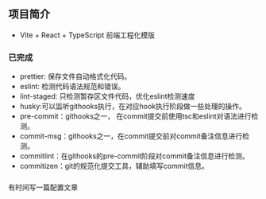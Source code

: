 ## 项目简介

- Vite + React + TypeScript 前端工程化模版

### 已完成
* prettier: 保存文件自动格式化代码。
* eslint: 检测代码语法规范和错误。
* lint-staged: 只检测暂存区文件代码，优化eslint检测速度
* husky:可以监听githooks执行，在对应hook执行阶段做一些处理的操作。
* pre-commit：githooks之一， 在commit提交前使用tsc和eslint对语法进行检测。
* commit-msg：githooks之一，在commit提交前对commit备注信息进行检测。
* commitlint：在githooks的pre-commit阶段对commit备注信息进行检测。
* commitizen：git的规范化提交工具，辅助填写commit信息。

### 

有时间写一篇配置文章
